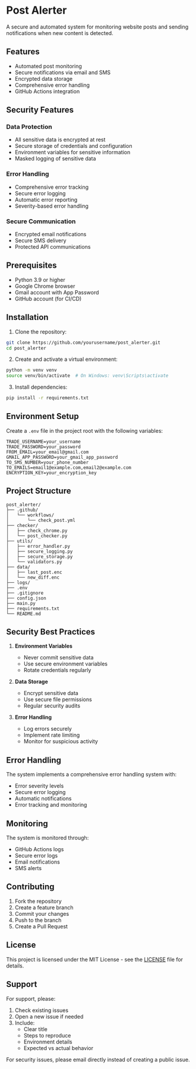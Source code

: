 # Post Alerter

A secure and automated system for monitoring website posts and sending notifications when new content is detected.

## Features

- Automated post monitoring
- Secure notifications via email and SMS
- Encrypted data storage
- Comprehensive error handling
- GitHub Actions integration

## Security Features

### Data Protection
- All sensitive data is encrypted at rest
- Secure storage of credentials and configuration
- Environment variables for sensitive information
- Masked logging of sensitive data

### Error Handling
- Comprehensive error tracking
- Secure error logging
- Automatic error reporting
- Severity-based error handling

### Secure Communication
- Encrypted email notifications
- Secure SMS delivery
- Protected API communications

## Prerequisites

- Python 3.9 or higher
- Google Chrome browser
- Gmail account with App Password
- GitHub account (for CI/CD)

## Installation

1. Clone the repository:
```bash
git clone https://github.com/yourusername/post_alerter.git
cd post_alerter
```

2. Create and activate a virtual environment:
```bash
python -m venv venv
source venv/bin/activate  # On Windows: venv\Scripts\activate
```

3. Install dependencies:
```bash
pip install -r requirements.txt
```

## Environment Setup

Create a `.env` file in the project root with the following variables:

```env
TRADE_USERNAME=your_username
TRADE_PASSWORD=your_password
FROM_EMAIL=your_email@gmail.com
GMAIL_APP_PASSWORD=your_gmail_app_password
TO_SMS_NUMBER=your_phone_number
TO_EMAILS=email1@example.com,email2@example.com
ENCRYPTION_KEY=your_encryption_key
```

## Project Structure

```
post_alerter/
├── .github/
│   └── workflows/
│       └── check_post.yml
├── checker/
│   ├── check_chrome.py
│   └── post_checker.py
├── utils/
│   ├── error_handler.py
│   ├── secure_logging.py
│   ├── secure_storage.py
│   └── validators.py
├── data/
│   ├── last_post.enc
│   └── new_diff.enc
├── logs/
├── .env
├── .gitignore
├── config.json
├── main.py
├── requirements.txt
└── README.md
```

## Security Best Practices

1. **Environment Variables**
   - Never commit sensitive data
   - Use secure environment variables
   - Rotate credentials regularly

2. **Data Storage**
   - Encrypt sensitive data
   - Use secure file permissions
   - Regular security audits

3. **Error Handling**
   - Log errors securely
   - Implement rate limiting
   - Monitor for suspicious activity

## Error Handling

The system implements a comprehensive error handling system with:
- Error severity levels
- Secure error logging
- Automatic notifications
- Error tracking and monitoring

## Monitoring

The system is monitored through:
- GitHub Actions logs
- Secure error logs
- Email notifications
- SMS alerts

## Contributing

1. Fork the repository
2. Create a feature branch
3. Commit your changes
4. Push to the branch
5. Create a Pull Request

## License

This project is licensed under the MIT License - see the [LICENSE](LICENSE) file for details.

## Support

For support, please:
1. Check existing issues
2. Open a new issue if needed
3. Include:
   - Clear title
   - Steps to reproduce
   - Environment details
   - Expected vs actual behavior

For security issues, please email directly instead of creating a public issue.
